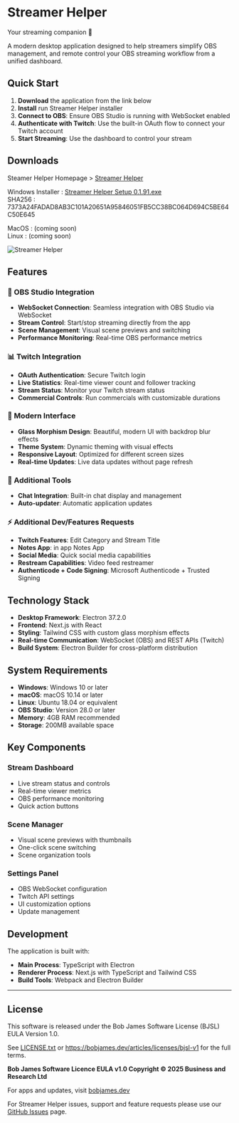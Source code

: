 # Streamer Helper

Your streaming companion 💛

A modern desktop application designed to help streamers simplify OBS management, and remote control your OBS streaming workflow from a unified dashboard.

## Quick Start

1. **Download** the application from the link below
2. **Install** run Streamer Helper installer
3. **Connect to OBS**: Ensure OBS Studio is running with WebSocket enabled
4. **Authenticate with Twitch**: Use the built-in OAuth flow to connect your Twitch account
5. **Start Streaming**: Use the dashboard to control your stream

## Downloads

Steamer Helper Homepage > [Streamer Helper](https://bobjames.dev/apps/streamer-helper)  

Windows Installer   : [Streamer Helper Setup 0.1.91.exe](https://github.com/bbbjames/streamer-helper/releases/download/v0.1.91-beta-release/Streamer.Helper.Setup.v0.1.91.exe)  
SHA256      : 7373A24FADAD8AB3C101A20651A95846051FB5CC38BC064D694C5BE64C50E645

MacOS   : (coming soon)  
Linux   : (coming soon)

![Streamer Helper](https://img.shields.io/badge/version-0.1.91-blue.svg)

## Features

### 🎥 OBS Studio Integration
- **WebSocket Connection**: Seamless integration with OBS Studio via WebSocket
- **Stream Control**: Start/stop streaming directly from the app
- **Scene Management**: Visual scene previews and switching
- **Performance Monitoring**: Real-time OBS performance metrics

### 📊 Twitch Integration
- **OAuth Authentication**: Secure Twitch login
- **Live Statistics**: Real-time viewer count and follower tracking
- **Stream Status**: Monitor your Twitch stream status
- **Commercial Controls**: Run commercials with customizable durations

### 🎨 Modern Interface
- **Glass Morphism Design**: Beautiful, modern UI with backdrop blur effects
- **Theme System**: Dynamic theming with visual effects
- **Responsive Layout**: Optimized for different screen sizes
- **Real-time Updates**: Live data updates without page refresh

### 🔧 Additional Tools
- **Chat Integration**: Built-in chat display and management
- **Auto-updater**: Automatic application updates

### ⚡ Additional Dev/Features Requests
- **Twitch Features**: Edit Category and Stream Title
- **Notes App**: in app Notes App
- **Social Media**: Quick social media capabilities
- **Restream Capabilities**: Video feed restreamer
- **Authenticode + Code Signing**: Microsoft Authenticode + Trusted Signing

## Technology Stack

- **Desktop Framework**: Electron 37.2.0
- **Frontend**: Next.js with React
- **Styling**: Tailwind CSS with custom glass morphism effects
- **Real-time Communication**: WebSocket (OBS) and REST APIs (Twitch)
- **Build System**: Electron Builder for cross-platform distribution

## System Requirements

- **Windows**: Windows 10 or later
- **macOS**: macOS 10.14 or later
- **Linux**: Ubuntu 18.04 or equivalent
- **OBS Studio**: Version 28.0 or later
- **Memory**: 4GB RAM recommended
- **Storage**: 200MB available space

## Key Components

### Stream Dashboard
- Live stream status and controls
- Real-time viewer metrics
- OBS performance monitoring
- Quick action buttons

### Scene Manager
- Visual scene previews with thumbnails
- One-click scene switching
- Scene organization tools

### Settings Panel
- OBS WebSocket configuration
- Twitch API settings
- UI customization options
- Update management

## Development

The application is built with:
- **Main Process**: TypeScript with Electron
- **Renderer Process**: Next.js with TypeScript and Tailwind CSS
- **Build Tools**: Webpack and Electron Builder

---

## License

This software is released under the Bob James Software License (BJSL) EULA Version 1.0.

See [LICENSE.txt](./LICENSE.txt) or https://bobjames.dev/articles/licenses/bjsl-v1 for the full terms.

**Bob James Software Licence EULA v1.0 Copyright © 2025 Business and Research Ltd**  

For apps and updates, visit [bobjames.dev](https://bobjames.dev/apps)

For Streamer Helper issues, support and feature requests please use our [GitHub
Issues](https://github.com/bbbjames/streamer-helper/issues) page.
